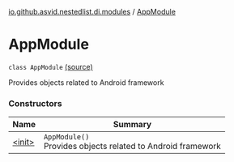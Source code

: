 [io.github.asvid.nestedlist.di.modules](../index.md) / [AppModule](./index.md)

# AppModule

`class AppModule` [(source)](https://github.com/asvid/NestedList/tree/master/app/src/main/java/io/github/asvid/nestedlist/di/modules/AppModule.kt#L19)

Provides objects related to Android framework

### Constructors

| Name | Summary |
|---|---|
| [&lt;init&gt;](-init-.md) | `AppModule()`<br>Provides objects related to Android framework |

